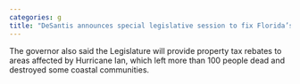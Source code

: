 ```yaml
---
categories: g
title: "DeSantis announces special legislative session to fix Florida’s insurance industry"
---
```

The governor also said the Legislature will provide property tax rebates to areas affected by Hurricane Ian, which left more than 100 people dead and destroyed some coastal communities.